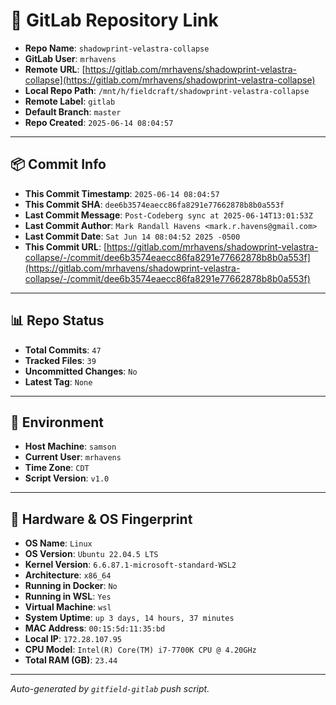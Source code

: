 # 🔗 GitLab Repository Link

- **Repo Name**: `shadowprint-velastra-collapse`
- **GitLab User**: `mrhavens`
- **Remote URL**: [https://gitlab.com/mrhavens/shadowprint-velastra-collapse](https://gitlab.com/mrhavens/shadowprint-velastra-collapse)
- **Local Repo Path**: `/mnt/h/fieldcraft/shadowprint-velastra-collapse`
- **Remote Label**: `gitlab`
- **Default Branch**: `master`
- **Repo Created**: `2025-06-14 08:04:57`

---

## 📦 Commit Info

- **This Commit Timestamp**: `2025-06-14 08:04:57`
- **This Commit SHA**: `dee6b3574eaecc86fa8291e77662878b8b0a553f`
- **Last Commit Message**: `Post-Codeberg sync at 2025-06-14T13:01:53Z`
- **Last Commit Author**: `Mark Randall Havens <mark.r.havens@gmail.com>`
- **Last Commit Date**: `Sat Jun 14 08:04:52 2025 -0500`
- **This Commit URL**: [https://gitlab.com/mrhavens/shadowprint-velastra-collapse/-/commit/dee6b3574eaecc86fa8291e77662878b8b0a553f](https://gitlab.com/mrhavens/shadowprint-velastra-collapse/-/commit/dee6b3574eaecc86fa8291e77662878b8b0a553f)

---

## 📊 Repo Status

- **Total Commits**: `47`
- **Tracked Files**: `39`
- **Uncommitted Changes**: `No`
- **Latest Tag**: `None`

---

## 🧽 Environment

- **Host Machine**: `samson`
- **Current User**: `mrhavens`
- **Time Zone**: `CDT`
- **Script Version**: `v1.0`

---

## 🧬 Hardware & OS Fingerprint

- **OS Name**: `Linux`
- **OS Version**: `Ubuntu 22.04.5 LTS`
- **Kernel Version**: `6.6.87.1-microsoft-standard-WSL2`
- **Architecture**: `x86_64`
- **Running in Docker**: `No`
- **Running in WSL**: `Yes`
- **Virtual Machine**: `wsl`
- **System Uptime**: `up 3 days, 14 hours, 37 minutes`
- **MAC Address**: `00:15:5d:11:35:bd`
- **Local IP**: `172.28.107.95`
- **CPU Model**: `Intel(R) Core(TM) i7-7700K CPU @ 4.20GHz`
- **Total RAM (GB)**: `23.44`

---

_Auto-generated by `gitfield-gitlab` push script._
